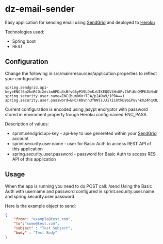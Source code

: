 # dz-email-sender

Easy application for sending email using [SendGrid](https://sendgrid.com) and deployed to [Heroku](https://heroku.com)

Technologies used:
* Spring boot
* REST

## Configuration

Change the following in src/main/resources/application.properties to reflect your configuration
```text
spring.sendgrid.api-key=ENC(6n2knRCOiXdstm0PDu3sBfvG6yPX9LDmKzUIKEQQV4HnGFv7hFiKnQMPKJbNn0t/IXvddVBeoUG+NLdsM7Ex9+pXe+Jnd01o7KRfQK4s+TQ=)
spring.security.user.name=ENC(bum86o+TJA/p24Oa9/1PBA==)
spring.security.user.password=ENC(KDvnn3fWWlsJJiTiCmtkD8oiPuvhkXZ4hqX8JKONU6k=)
```

Current configuration is encoded using jasypt encryptor with password stored in enviroment property trough Heroku config named ENC_PASS.

Description of values:
* sprint.sendgrid.api-key - api-key to use genereted within your [SendGrid](https://sendgrid.com) account
* sprint.security.user.name - user for Basic Auth to access REST API of this application
* spring.security.user.password - password for Basic Auth to access RES API of this application

## Usage

When the app is running you need to do POST call: <your-host>/send
Using the Basic Auth with username and password configured in sprint.security.user.name and spring.security.user.password.

Here is the example object to send:
```json
{
	"from": "example@test.com",
	"to":"some@test.com",
	"subject" : "Test Subject",
	"body" : "Test Body"
}
```
